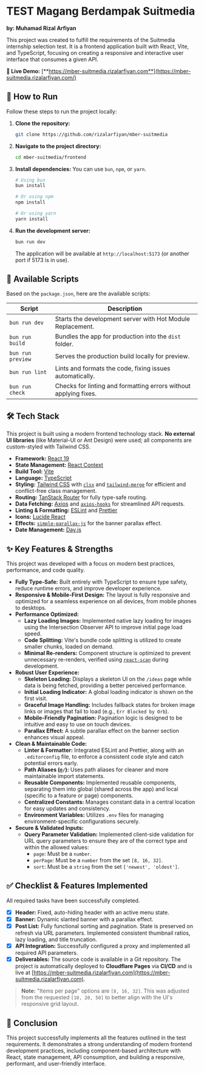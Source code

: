 # TEST Magang Berdampak Suitmedia

**by: Muhamad Rizal Arfiyan**

This project was created to fulfill the requirements of the Suitmedia internship selection test. It is a frontend application built with React, Vite, and TypeScript, focusing on creating a responsive and interactive user interface that consumes a given API.

**🚀 Live Demo:** [**https://mber-suitmedia.rizalarfiyan.com**](https://mber-suitmedia.rizalarfiyan.com/)

## 🚀 How to Run

Follow these steps to run the project locally:

1.  **Clone the repository:**
    ```bash
    git clone https://github.com/rizalarfiyan/mber-suitmedia
    ```

2.  **Navigate to the project directory:**
    ```bash
    cd mber-suitmedia/frontend
    ```

3.  **Install dependencies:**
    You can use `bun`, `npm`, or `yarn`.
    ```bash
    # Using bun
    bun install

    # Or using npm
    npm install

    # Or using yarn
    yarn install
    ```

4.  **Run the development server:**
    ```bash
    bun run dev
    ```
    The application will be available at `http://localhost:5173` (or another port if 5173 is in use).

## 📜 Available Scripts

Based on the `package.json`, here are the available scripts:

| Script          | Description                                                      |
| --------------- | ---------------------------------------------------------------- |
| `bun run dev`   | Starts the development server with Hot Module Replacement.       |
| `bun run build` | Bundles the app for production into the `dist` folder.           |
| `bun run preview` | Serves the production build locally for preview.                 |
| `bun run lint`  | Lints and formats the code, fixing issues automatically.         |
| `bun run check` | Checks for linting and formatting errors without applying fixes. |

## 🛠️ Tech Stack

This project is built using a modern frontend technology stack. **No external UI libraries** (like Material-UI or Ant Design) were used; all components are custom-styled with Tailwind CSS.

-   **Framework:** [React 19](https://react.dev/)
-   **State Management:** [React Context](https://react.dev/learn/passing-data-deeply-with-context)
-   **Build Tool:** [Vite](https://vitejs.dev/)
-   **Language:** [TypeScript](https://www.typescriptlang.org/)
-   **Styling:** [Tailwind CSS](https://tailwindcss.com/) with [`clsx`](https://github.com/lukeed/clsx) and [`tailwind-merge`](https://github.com/dcastil/tailwind-merge) for efficient and conflict-free class management.
-   **Routing:** [TanStack Router](https://tanstack.com/router/) for fully type-safe routing.
-   **Data Fetching:** [Axios](https://axios-http.com/) and [`axios-hooks`](https://github.com/simoneb/axios-hooks) for streamlined API requests.
-   **Linting & Formatting:** [ESLint](https://eslint.org/) and [Prettier](https://prettier.io/)
-   **Icons:** [Lucide React](https://lucide.dev/)
-   **Effects:** [`simple-parallax-js`](https://github.com/geosigno/simpleParallax.js) for the banner parallax effect.
-   **Date Management:** [Day.js](https://day.js.org/)

## ✨ Key Features & Strengths

This project was developed with a focus on modern best practices, performance, and code quality.

-   **Fully Type-Safe:** Built entirely with TypeScript to ensure type safety, reduce runtime errors, and improve developer experience.
-   **Responsive & Mobile-First Design:** The layout is fully responsive and optimized for a seamless experience on all devices, from mobile phones to desktops.
-   **Performance Optimized:**
    -   **Lazy Loading Images:** Implemented native lazy loading for images using the Intersection Observer API to improve initial page load speed.
    -   **Code Splitting:** Vite's bundle code splitting is utilized to create smaller chunks, loaded on demand.
    -   **Minimal Re-renders:** Component structure is optimized to prevent unnecessary re-renders, verified using [`react-scan`](https://react-scan.com/) during development.
-   **Robust User Experience:**
    -   **Skeleton Loading:** Displays a skeleton UI on the `/ideas` page while data is being fetched, providing a better perceived performance.
    -   **Initial Loading Indicator:** A global loading indicator is shown on the first visit.
    -   **Graceful Image Handling:** Includes fallback states for broken image links or images that fail to load (e.g., `Err Blocked by Orb`).
    -   **Mobile-Friendly Pagination:** Pagination logic is designed to be intuitive and easy to use on touch devices.
    -   **Parallax Effect:** A subtle parallax effect on the banner section enhances visual appeal.
-   **Clean & Maintainable Code:**
    -   **Linter & Formatter:** Integrated ESLint and Prettier, along with an `.editorconfig` file, to enforce a consistent code style and catch potential errors early.
    -   **Path Aliases (`@/`):** Uses path aliases for cleaner and more maintainable import statements.
    -   **Reusable Components:** Implemented reusable components, separating them into global (shared across the app) and local (specific to a feature or page) components.
    -   **Centralized Constants:** Manages constant data in a central location for easy updates and consistency.
    -   **Environment Variables:** Utilizes `.env` files for managing environment-specific configurations securely.
-   **Secure & Validated Inputs:**
    -   **Query Parameter Validation:** Implemented client-side validation for URL query parameters to ensure they are of the correct type and within the allowed values:
        -   `page`: Must be a `number`.
        -   `perPage`: Must be a `number` from the set `[8, 16, 32]`.
        -   `sort`: Must be a `string` from the set `['newest', 'oldest']`.

## ✅ Checklist & Features Implemented

All required tasks have been successfully completed.

-   [x] **Header:** Fixed, auto-hiding header with an active menu state.
-   [x] **Banner:** Dynamic slanted banner with a parallax effect.
-   [x] **Post List:** Fully functional sorting and pagination. State is preserved on refresh via URL parameters. Implemented consistent thumbnail ratios, lazy loading, and title truncation.
-   [x] **API Integration:** Successfully configured a proxy and implemented all required API parameters.
-   [x] **Deliverables:** The source code is available in a Git repository. The project is automatically deployed to **Cloudflare Pages** via **CI/CD** and is live at [https://mber-suitmedia.rizalarfiyan.com](https://mber-suitmedia.rizalarfiyan.com).

> **Note:** "Items per page" options are `[8, 16, 32]`. This was adjusted from the requested `[10, 20, 50]` to better align with the UI's responsive grid layout.

## 🏁 Conclusion

This project successfully implements all the features outlined in the test requirements. It demonstrates a strong understanding of modern frontend development practices, including component-based architecture with React, state management, API consumption, and building a responsive, performant, and user-friendly interface.
